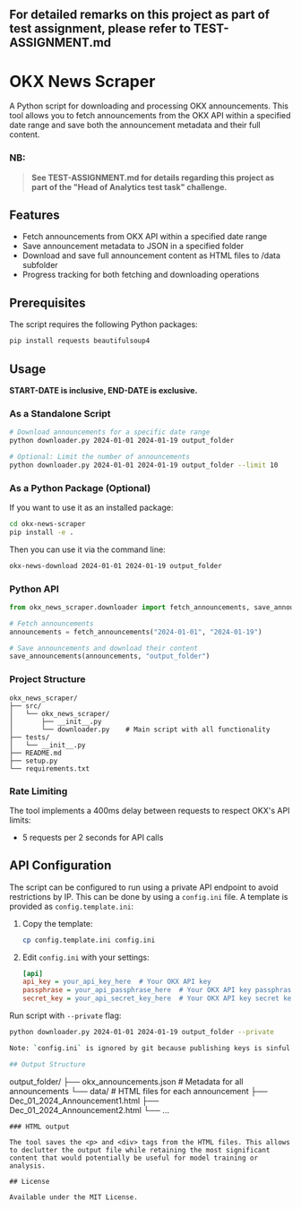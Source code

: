 ## For detailed remarks on this project as part of test assignment, please refer to TEST-ASSIGNMENT.md

# OKX News Scraper

A Python script for downloading and processing OKX announcements. This tool allows you to fetch announcements from the OKX API within a specified date range and save both the announcement metadata and their full content.


### NB:
>__See TEST-ASSIGNMENT.md for details regarding this project as part of the "Head of Analytics test task" challenge.__


## Features

- Fetch announcements from OKX API within a specified date range
- Save announcement metadata to JSON in a specified folder
- Download and save full announcement content as HTML files to /data subfolder
- Progress tracking for both fetching and downloading operations

## Prerequisites

The script requires the following Python packages:
```bash
pip install requests beautifulsoup4
```

## Usage

**START-DATE is inclusive, END-DATE is exclusive.**

### As a Standalone Script

```bash
# Download announcements for a specific date range
python downloader.py 2024-01-01 2024-01-19 output_folder

# Optional: Limit the number of announcements
python downloader.py 2024-01-01 2024-01-19 output_folder --limit 10
```

### As a Python Package (Optional)

If you want to use it as an installed package:

```bash
cd okx-news-scraper
pip install -e .
```

Then you can use it via the command line:
```bash
okx-news-download 2024-01-01 2024-01-19 output_folder
```

### Python API

```python
from okx_news_scraper.downloader import fetch_announcements, save_announcements

# Fetch announcements
announcements = fetch_announcements("2024-01-01", "2024-01-19")

# Save announcements and download their content
save_announcements(announcements, "output_folder")
```

### Project Structure

```
okx_news_scraper/
├── src/
│   └── okx_news_scraper/
│       ├── __init__.py
│       └── downloader.py    # Main script with all functionality
├── tests/
│   └── __init__.py
├── README.md
├── setup.py
└── requirements.txt
```

### Rate Limiting

The tool implements a 400ms delay between requests to respect OKX's API limits:
- 5 requests per 2 seconds for API calls

## API Configuration

The script can be configured to run using a private API endpoint to avoid restrictions by IP. This can be done by using a `config.ini` file. A template is provided as `config.template.ini`:

1. Copy the template:
   ```bash
   cp config.template.ini config.ini
   ```

2. Edit `config.ini` with your settings:
   ```ini
   [api]
   api_key = your_api_key_here  # Your OKX API key
   passphrase = your_api_passphrase_here  # Your OKX API key passphrase
   secret_key = your_api_secret_key_here  # Your OKX API key secret key
   ```

Run script with `--private` flag:
```bash
python downloader.py 2024-01-01 2024-01-19 output_folder --private

Note: `config.ini` is ignored by git because publishing keys is sinful.

## Output Structure

```
output_folder/
├── okx_announcements.json    # Metadata for all announcements
└── data/                     # HTML files for each announcement
    ├── Dec_01_2024_Announcement1.html
    ├── Dec_01_2024_Announcement2.html
    └── ...
```
### HTML output

The tool saves the <p> and <div> tags from the HTML files. This allows to declutter the output file while retaining the most significant content that would potentially be useful for model training or analysis.

## License

Available under the MIT License.
